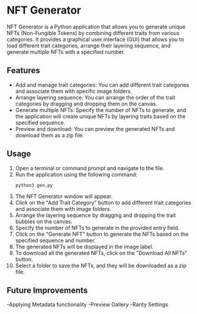# NFT Generator

NFT Generator is a Python application that allows you to generate unique NFTs (Non-Fungible Tokens) by combining different traits from various categories. It provides a graphical user interface (GUI) that allows you to load different trait categories, arrange their layering sequence, and generate multiple NFTs with a specified number.

## Features

- Add and manage trait categories: You can add different trait categories and associate them with specific image folders.
- Arrange layering sequence: You can arrange the order of the trait categories by dragging and dropping them on the canvas.
- Generate multiple NFTs: Specify the number of NFTs to generate, and the application will create unique NFTs by layering traits based on the specified sequence.
- Preview and download: You can preview the generated NFTs and download them as a zip file.

## Usage

1. Open a terminal or command prompt and navigate to the file.
2. Run the application using the following command:
   ```
   python3 gen.py
   ```
3. The NFT Generator window will appear.
4. Click on the "Add Trait Category" button to add different trait categories and associate them with image folders.
5. Arrange the layering sequence by dragging and dropping the trait bubbles on the canvas.
6. Specify the number of NFTs to generate in the provided entry field.
7. Click on the "Generate NFT" button to generate the NFTs based on the specified sequence and number.
8. The generated NFTs will be displayed in the image label.
9. To download all the generated NFTs, click on the "Download All NFTs" button.
10. Select a folder to save the NFTs, and they will be downloaded as a zip file.


## Future Improvements

-Applying Metadata functionality
-Preview Gallery
-Rarity Settings
